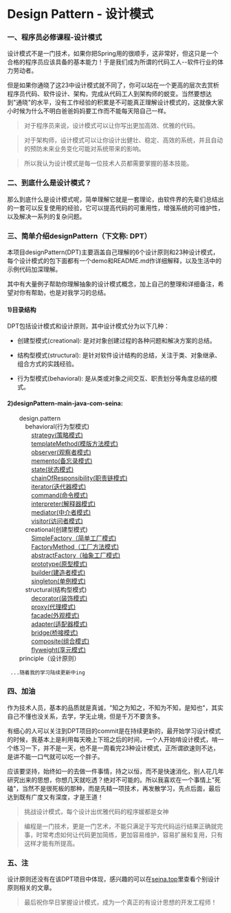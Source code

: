 # Design Pattern - 设计模式

### 一、程序员必修课程-设计模式

设计模式不是一门技术，如果你把Spring用的很顺手，这非常好，但这只是一个合格的程序员应该具备的基本能力！于是我们成为所谓的代码工人--软件行业的体力劳动者。

但是如果你通晓了这23中设计模式就不同了，你可以站在一个更高的层次去赏析程序员代码、软件设计、架构，完成从代码工人到架构师的蜕变。当然要想达到"通晓"的水平，没有工作经验的积累是不可能真正理解设计模式的，这就像大家小时候为什么不明白爸爸妈妈要工作而不能每天陪自己一样。

>对于程序员来说，设计模式可以让你写出更加高效、优雅的代码。

>对于架构师，设计模式可以让你设计出健壮、稳定、高效的系统，并且自动的预防未来业务变化可能对系统带来的影响。

>所以我认为设计模式是每一位技术人员都需要掌握的基本技能。

### 二、到底什么是设计模式？

那么到底什么是设计模式呢，简单理解它就是一套理论，由软件界的先辈们总结出的一套可以反复使用的经验，它可以提高代码的可重用性，增强系统的可维护性，以及解决一系列的复杂问题。

### 三、简单介绍designPattern（下文称: DPT）

本项目designPattern(DPT)主要涵盖自己理解的6个设计原则和23种设计模式，每个设计模式的包下面都有一个demo和README.md作详细解释，以及生活中的示例代码加深理解。

其中有大量例子帮助你理解抽象的设计模式概念，加上自己的整理和详细备注，希望对你有帮助，也是对我学习的总结。

#### 1)目录结构

DPT包括设计模式和设计原则，其中设计模式分为以下几种：

- 创建型模式(creational): 是对对象创建过程的各种问题和解决方案的总结。

- 结构型模式(structural): 是针对软件设计结构的总结，关注于类、对象继承、组合方式的实践经验。

- 行为型模式(behavioral): 是从类或对象之间交互、职责划分等角度总结的模式。

#### 2)designPattern-main-java-com-seina:
&emsp;&emsp;design.pattern  
&emsp;&emsp;&emsp;behavioral(行为型模式)  
&emsp;&emsp;&emsp;&emsp;[strategy(策略模式)](https://github.com/gaoshengnan/designPattern/tree/master/src/main/java/com/seina/design/pattern/behavioral/strategy)  
&emsp;&emsp;&emsp;&emsp;[templateMethod(模版方法模式)](https://github.com/gaoshengnan/designPattern/tree/master/src/main/java/com/seina/design/pattern/behavioral/templatemethod)  
&emsp;&emsp;&emsp;&emsp;[observer(观察者模式)](https://github.com/gaoshengnan/designPattern/tree/master/src/main/java/com/seina/design/pattern/behavioral/observer)  
&emsp;&emsp;&emsp;&emsp;[memento(备忘录模式)](https://github.com/gaoshengnan/designPattern/tree/master/src/main/java/com/seina/design/pattern/behavioral/memento)  
&emsp;&emsp;&emsp;&emsp;[state(状态模式)](https://github.com/gaoshengnan/designPattern/tree/master/src/main/java/com/seina/design/pattern/behavioral/state)  
&emsp;&emsp;&emsp;&emsp;[chainOfResponsibility(职责链模式)](https://github.com/gaoshengnan/designPattern/tree/master/src/main/java/com/seina/design/pattern/behavioral/chainOfResponsibility)  
&emsp;&emsp;&emsp;&emsp;[iterator(迭代器模式)](https://github.com/gaoshengnan/designPattern/tree/master/src/main/java/com/seina/design/pattern/behavioral/iterator)  
&emsp;&emsp;&emsp;&emsp;[command(命令模式)](https://github.com/gaoshengnan/designPattern/tree/master/src/main/java/com/seina/design/pattern/behavioral/command)  
&emsp;&emsp;&emsp;&emsp;[interpreter(解释器模式)](https://github.com/gaoshengnan/designPattern/tree/master/src/main/java/com/seina/design/pattern/behavioral/interpreter)  
&emsp;&emsp;&emsp;&emsp;[mediator(中介者模式)](https://github.com/gaoshengnan/designPattern/tree/master/src/main/java/com/seina/design/pattern/behavioral/mediator)  
&emsp;&emsp;&emsp;&emsp;[visitor(访问者模式)](https://github.com/gaoshengnan/designPattern/tree/master/src/main/java/com/seina/design/pattern/behavioral/visitor)  
&emsp;&emsp;&emsp;creational(创建型模式)  
&emsp;&emsp;&emsp;&emsp;[SimpleFactory（简单工厂模式)](https://github.com/gaoshengnan/designPattern/tree/master/src/main/java/com/seina/design/pattern/creational/simpleFactory)  
&emsp;&emsp;&emsp;&emsp;[FactoryMethod（工厂方法模式)](https://github.com/gaoshengnan/designPattern/tree/master/src/main/java/com/seina/design/pattern/creational/factoryMethod)  
&emsp;&emsp;&emsp;&emsp;[abstractFactory（抽象工厂模式)](https://github.com/gaoshengnan/designPattern/tree/master/src/main/java/com/seina/design/pattern/creational/abstractFactory)  
&emsp;&emsp;&emsp;&emsp;[prototype(原型模式)](https://github.com/gaoshengnan/designPattern/tree/master/src/main/java/com/seina/design/pattern/creational/prototype)  
&emsp;&emsp;&emsp;&emsp;[builder(建造者模式)](https://github.com/gaoshengnan/designPattern/tree/master/src/main/java/com/seina/design/pattern/creational/builder)  
&emsp;&emsp;&emsp;&emsp;[singleton(单例模式)](https://github.com/gaoshengnan/designPattern/tree/master/src/main/java/com/seina/design/pattern/creational/singleton)  
&emsp;&emsp;&emsp;structural(结构型模式)  
&emsp;&emsp;&emsp;&emsp;[decorator(装饰模式)](https://github.com/gaoshengnan/designPattern/tree/master/src/main/java/com/seina/design/pattern/structural/decorator)  
&emsp;&emsp;&emsp;&emsp;[proxy(代理模式)](https://github.com/gaoshengnan/designPattern/tree/master/src/main/java/com/seina/design/pattern/structural/proxy)  
&emsp;&emsp;&emsp;&emsp;[facade(外观模式)](https://github.com/gaoshengnan/designPattern/tree/master/src/main/java/com/seina/design/pattern/structural/facade)  
&emsp;&emsp;&emsp;&emsp;[adapter(适配器模式)](https://github.com/gaoshengnan/designPattern/tree/master/src/main/java/com/seina/design/pattern/structural/adapter)  
&emsp;&emsp;&emsp;&emsp;[bridge(桥接模式)](https://github.com/gaoshengnan/designPattern/tree/master/src/main/java/com/seina/design/pattern/structural/bridge)  
&emsp;&emsp;&emsp;&emsp;[composite(组合模式)](https://github.com/gaoshengnan/designPattern/tree/master/src/main/java/com/seina/design/pattern/structural/composite)  
&emsp;&emsp;&emsp;&emsp;[flyweight(享元模式)](https://github.com/gaoshengnan/designPattern/tree/master/src/main/java/com/seina/design/pattern/structural/flyweight)  
&emsp;&emsp;principle（设计原则）

     ...随着我的学习陆续更新中ing
   
### 四、加油 

作为技术人员，基本的品质就是真诚，"知之为知之，不知为不知，是知也"，其实自己不懂也没关系，去学，学无止境，但是千万不要贪多。

有细心的人可以关注到DPT项目的commit是在持续更新的，最开始学习设计模式的时候，我基本上是利用每天晚上下班之后的时间，一个人开始啃设计模式，啃一个练习一下，并不是一天，也不是一周看完23种设计模式，正所谓欲速则不达，是讲不能一口气就可以吃一个胖子。

应该要坚持，始终如一的去做一件事情，持之以恒，而不是快速消化，别人花几年研究出来的思想，你想几天就吃透？绝对不可能的。所以我喜欢在一个事情上"死磕"，当然不是很死板的那种，而是先精一项技术，再发散学习，先点后面，最后达到既有广度又有深度，才是王道！

> 挑战设计模式，每个设计出优雅代码的程序媛都是女神

>编程是一门技术，更是一门艺术，不能只满足于写完代码运行结果正确就完事，时常考虑如何让代码更加简练，更加容易维护，容易扩展和复用，只有这样才能有所提高。


### 五、注

设计原则还没有在该DPT项目中体现，感兴趣的可以在[seina.top](http://seina.top)里查看个别设计原则相关的文章。

>最后祝你早日掌握设计模式，成为一个真正的有设计思想的开发工程师！
